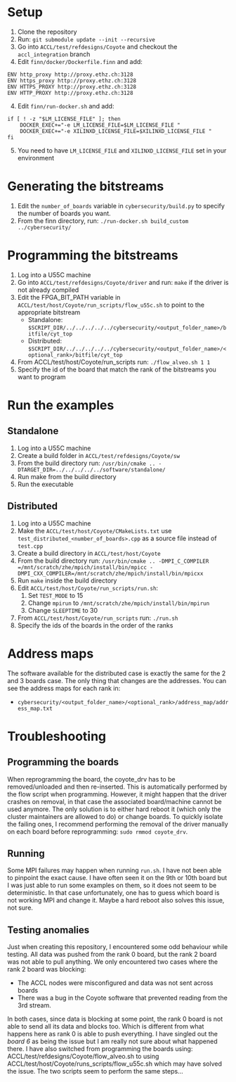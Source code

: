 # Setup

1. Clone the repository
2. Run: `git submodule update --init --recursive`
3. Go into `ACCL/test/refdesigns/Coyote` and checkout the `accl_integration` branch
4. Edit `finn/docker/Dockerfile.finn` and add:
```
ENV http_proxy http://proxy.ethz.ch:3128
ENV https_proxy http://proxy.ethz.ch:3128
ENV HTTPS_PROXY http://proxy.ethz.ch:3128
ENV HTTP_PROXY http://proxy.ethz.ch:3128
```
4. Edit `finn/run-docker.sh` and add:
```
if [ ! -z "$LM_LICENSE_FILE" ]; then
    DOCKER_EXEC+="-e LM_LICENSE_FILE=$LM_LICENSE_FILE "
    DOCKER_EXEC+="-e XILINXD_LICENSE_FILE=$XILINXD_LICENSE_FILE "
fi
```
5. You need to have `LM_LICENSE_FILE` and `XILINXD_LICENSE_FILE` set in your environment

# Generating the bitstreams

1. Edit the `number_of_boards` variable in `cybersecurity/build.py` to specify the number of boards you want.
2. From the finn directory, run: `./run-docker.sh build_custom ../cybersecurity/`


# Programming the bitstreams

1. Log into a U55C machine
2. Go into `ACCL/test/refdesigns/Coyote/driver` and run: `make` if the driver is not already compiled
3. Edit the FPGA_BIT_PATH variable in `ACCL/test/host/Coyote/run_scripts/flow_u55c.sh` to point to the appropriate bitstream
   - Standalone: `$SCRIPT_DIR/../../../../../cybersecurity/<output_folder_name>/bitfile/cyt_top`
   - Distributed: `$SCRIPT_DIR/../../../../../cybersecurity/<output_folder_name>/<optional_rank>/bitfile/cyt_top`
4. From ACCL/test/host/Coyote/run_scripts run: `./flow_alveo.sh 1 1`
5. Specify the id of the board that match the rank of the bitstreams you want to program

# Run the examples

## Standalone

1. Log into a U55C machine
2. Create a build folder in `ACCL/test/refdesigns/Coyote/sw`
3. From the build directory run: `/usr/bin/cmake .. -DTARGET_DIR=../../../../../software/standalone/`
4. Run make from the build directory
5. Run the executable

## Distributed

1. Log into a U55C machine
2. Make the `ACCL/test/host/Coyote/CMakeLists.txt` use `test_distributed_<number_of_boards>.cpp` as a source file instead of `test.cpp`
4. Create a build directory in `ACCL/test/host/Coyote`
5. From the build directory run: `/usr/bin/cmake .. -DMPI_C_COMPILER
=/mnt/scratch/zhe/mpich/install/bin/mpicc -DMPI_CXX_COMPILER=/mnt/scratch/zhe/mpich/install/bin/mpicxx`
6. Run `make` inside the build directory
7. Edit `ACCL/test/host/Coyote/run_scripts/run.sh`:
   1. Set `TEST_MODE` to 15
   2. Change `mpirun` to `/mnt/scratch/zhe/mpich/install/bin/mpirun`
   3. Change `SLEEPTIME` to 30
8. From `ACCL/test/host/Coyote/run_scripts` run: `./run.sh`
9. Specify the ids of the boards in the order of the ranks

# Address maps

The software available for the distributed case is exactly the same for the 2 and 3 boards case. The only thing that changes are the addresses. You can see the address maps for each rank in: 
- `cybersecurity/<output_folder_name>/<optional_rank>/address_map/address_map.txt`

# Troubleshooting

## Programming the boards

When reprogramming the board, the coyote_drv has to be removed/unloaded and then re-inserted. This is automatically performed by the flow script when programming. However, it might happen that the driver crashes on removal, in that case the associated board/machine cannot be used anymore. The only solution is to either hard reboot it (which only the cluster maintainers are allowed to do) or change boards. To quickly isolate the failing ones, I recommend performing the removal of the driver manually on each board before reprogramming: `sudo rmmod coyote_drv`.

## Running

Some MPI failures may happen when running `run.sh`. I have not been able to pinpoint the exact cause. I have often seen it on the 9th or 10th board but I was just able to run some examples on them, so it does not seem to be deterministic. In that case unfortunately, one has to guess which board is not working MPI and change it. Maybe a hard reboot also solves this issue, not sure.

## Testing anomalies

Just when creating this repository, I encountered some odd behaviour while testing. All data was pushed from the rank 0 board, but the rank 2 board was not able to pull anything. We only encountered two cases where the rank 2 board was blocking:

- The ACCL nodes were misconfigured and data was not sent across boards
- There was a bug in the Coyote software that prevented reading from the 3rd stream.

In both cases, since data is blocking at some point, the rank 0 board is not able to send all its data and blocks too. Which is different from what happens here as rank 0 is able to push everything. I have singled out the *board 6* as being the issue but I am really not sure about what happened there.
I have also switched from programming the boards using: ACCL/test/refdesigns/Coyote/flow_alveo.sh to using ACCL/test/host/Coyote/runs_scripts/flow_u55c.sh which may have solved the issue. The two scripts seem to perform the same steps...
